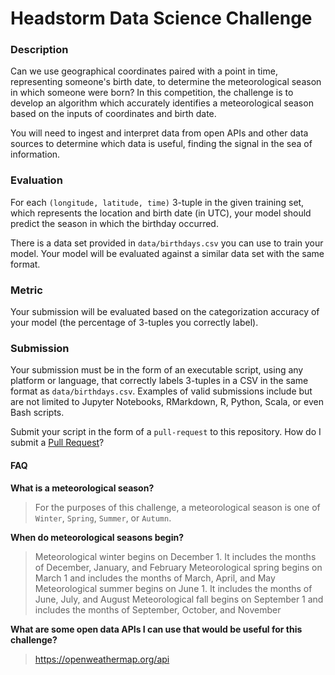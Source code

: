 # Headstorm Data Science Challenge

### Description

Can we use geographical coordinates paired with a point in time, representing someone's birth date, to
determine the meteorological season in which someone were born? In this competition, the challenge is to
develop an algorithm which accurately identifies a meteorological season based on the inputs of coordinates
and birth date.

You will need to ingest and interpret data from open APIs and other data sources to determine
which data is useful, finding the signal in the sea of information.

### Evaluation
For each `(longitude, latitude, time)` 3-tuple in the given training set, which represents the location
and birth date (in UTC), your model should predict the season in which the birthday occurred.

There is a data set provided in `data/birthdays.csv` you can use to train your model.  Your model
will be evaluated against a similar data set with the same format.

### Metric
Your submission will be evaluated based on the categorization accuracy of your model 
(the percentage of 3-tuples you correctly label).

### Submission
Your submission must be in the form of an executable script, using any platform or language, that correctly
labels 3-tuples in a CSV in the same format as `data/birthdays.csv`.  Examples of valid submissions
include but are not limited to Jupyter Notebooks, RMarkdown, R, Python, Scala, or even Bash scripts.

Submit your script in the form of a `pull-request` to this repository.  How do I submit a
[Pull Request](https://help.github.com/en/articles/about-pull-requests)?

#### FAQ
   <strong>What is a meteorological season?</strong>
>   For the purposes of this challenge, a meteorological season is one of `Winter`, `Spring`, `Summer`, or `Autumn`.
    
   <strong>When do meteorological seasons begin?</strong>
>   Meteorological winter begins on December 1. It includes the months of December, January, and February
>   Meteorological spring begins on March 1 and includes the months of March, April, and May
>   Meteorological summer begins on June 1. It includes the months of June, July, and August
>   Meteorological fall begins on September 1 and includes the months of September, October, and November
    
   <strong>What are some open data APIs I can use that would be useful for this challenge?</strong>
>   https://openweathermap.org/api
    
